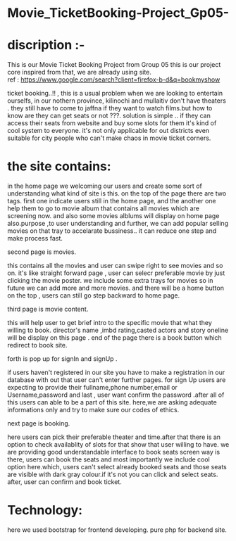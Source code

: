 # Movie_TicketBooking-Project_Gp05-

# discription :-
This is our Movie Ticket Booking Project from Group 05
this is our project core inspired from that, we are already using site.   
ref : https://www.google.com/search?client=firefox-b-d&q=bookmyshow

ticket booking..!! , this is a usual problem when we are looking to entertain ourselfs, in our nothern province, kilinochi and mullaitiv don't have theaters .
they still  have to come to jaffna if they want to watch films.but how to know are they can get seats or not ???. solution is simple .. if they can access their seats from website and buy some slots for them  it's kind of cool system to everyone.
it's not only applicable for out districts even suitable for city people who can't make chaos in movie ticket corners.

# the site contains:

in the home page we welcoming our users and create some sort of understanding what kind of site is this.
on the top of the page there are two tags. first one indicate users still in the home page, 
and the another one help them to go to movie album that contains all movies which are screening now.
and also some movies alblums will display on home page also.purpose ,to user understanding and further,
we can add popular selling movies on that tray to accelarate bussiness.. it can reduce one step and make process fast.

second page is movies.

this contains all the movies and  user can swipe right to see movies and so on. it's like straight forward page , 
user can selecr preferable movie by just clicking the movie poster. we include some extra trays for movies so in future we can add more and more movies. 
and there will be a home button on the top , users can still go step backward to home page.

third page is movie content.

this will help user to get brief intro to the specific movie that what they willing to book.
director's name ,imbd rating,casted actors and story oneline will be display on this page .
end of the page there is a book button which redirect to book site.

forth is pop up for signIn and signUp .

if users haven't registered in our site you have to make a registration in our database with out that user can't enter further pages. for sign Up users are expecting to provide their fullname,phone number,email or Username,password and last , user want confirm the password .after all of this users can able to be a part of this site. here,we are asking adequate informations only and try to make sure our codes of ethics.

next page is booking.

here users can pick their preferable theater and time.after that there is an option to check availablity of slots for that show that user willing to have. we are providing good understandable interface to book seats  screen way is there, users can book the seats and most importantly we include cool option here.which, users can't select already booked seats and those seats are visible with dark gray colour.if it's not you can click and select seats. after, user can confirm and book ticket.

# Technology:

here we used bootstrap for frontend developing.
pure php for backend site.
